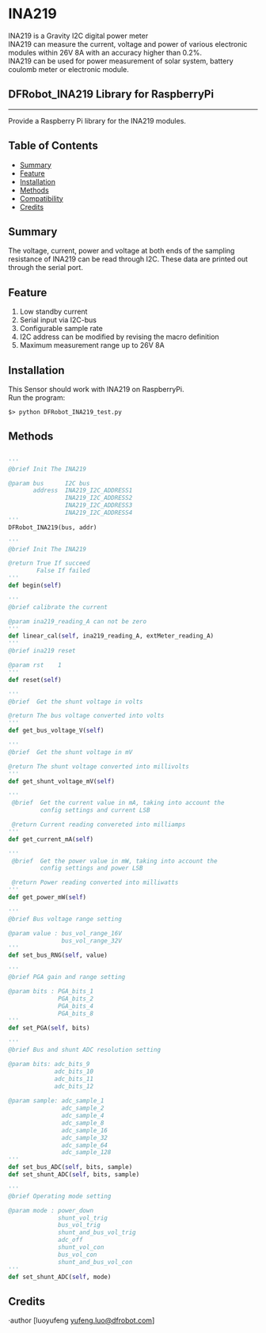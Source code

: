 # INA219

INA219 is a Gravity I2C digital power meter<br>
INA219 can measure the current, voltage and power of various electronic modules within 26V 8A with an accuracy higher than 0.2%.<br>
INA219 can be used for power measurement of solar system, battery coulomb meter or electronic module.<br>

## DFRobot_INA219 Library for RaspberryPi
---------------------------------------------------------
Provide a Raspberry Pi library for the INA219 modules.

## Table of Contents

* [Summary](#summary)
* [Feature](#feature)
* [Installation](#installation)
* [Methods](#methods)
* [Compatibility](#compatibility)
* [Credits](#credits)
<snippet>
<content>

## Summary
The voltage, current, power and voltage at both ends of the sampling resistance of INA219 can be read through I2C.
These data are printed out through the serial port.

## Feature
1. Low standby current
2. Serial input via I2C-bus
3. Configurable sample rate
4. I2C address can be modified by revising the macro definition
5. Maximum measurement range up to 26V 8A

## Installation

This Sensor should work with INA219 on RaspberryPi.<br>
Run the program:
```
$> python DFRobot_INA219_test.py

```

## Methods

```Python

'''
@brief Init The INA219

@param bus      I2C bus
       address  INA219_I2C_ADDRESS1
                INA219_I2C_ADDRESS2
                INA219_I2C_ADDRESS3
                INA219_I2C_ADDRESS4
'''
DFRobot_INA219(bus, addr)

'''
@brief Init The INA219

@return True If succeed
        False If failed
'''
def begin(self)

'''
@brief calibrate the current

@param ina219_reading_A can not be zero
'''
def linear_cal(self, ina219_reading_A, extMeter_reading_A)
'''
@brief ina219 reset

@param rst    1
'''
def reset(self)

'''
@brief  Get the shunt voltage in volts

@return The bus voltage converted into volts
'''
def get_bus_voltage_V(self)

''' 
@brief  Get the shunt voltage in mV

@return The shunt voltage converted into millivolts
'''
def get_shunt_voltage_mV(self)

'''
 @brief  Get the current value in mA, taking into account the
         config settings and current LSB

 @return Current reading convereted into milliamps
'''
def get_current_mA(self)

'''
 @brief  Get the power value in mW, taking into account the
         config settings and power LSB

 @return Power reading converted into milliwatts
'''
def get_power_mW(self)

'''
@brief Bus voltage range setting

@param value : bus_vol_range_16V
               bus_vol_range_32V
'''
def set_bus_RNG(self, value)

'''
@brief PGA gain and range setting

@param bits : PGA_bits_1
              PGA_bits_2
              PGA_bits_4
              PGA_bits_8
'''
def set_PGA(self, bits)

'''
@brief Bus and shunt ADC resolution setting

@param bits: adc_bits_9 
             adc_bits_10
             adc_bits_11
             adc_bits_12
       
@param sample: adc_sample_1
               adc_sample_2
               adc_sample_4
               adc_sample_8
               adc_sample_16
               adc_sample_32
               adc_sample_64
               adc_sample_128
'''
def set_bus_ADC(self, bits, sample)
def set_shunt_ADC(self, bits, sample)

'''
@brief Operating mode setting

@param mode : power_down
              shunt_vol_trig
              bus_vol_trig
              shunt_and_bus_vol_trig
              adc_off
              shunt_vol_con
              bus_vol_con
              shunt_and_bus_vol_con
'''
def set_shunt_ADC(self, mode)

```


## Credits

·author [luoyufeng yufeng.luo@dfrobot.com]
